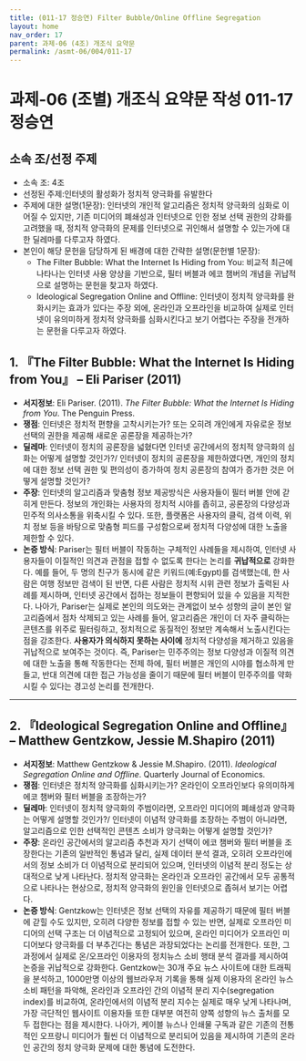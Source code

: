 ```yaml
---
title: (011-17 정승연) Filter Bubble/Online Offline Segregation
layout: home
nav_order: 17
parent: 과제-06 (4조) 개조식 요약문
permalink: /asmt-06/004/011-17
---
```


# 과제-06 (조별) 개조식 요약문 작성 011-17 정승연

## 소속 조/선정 주제

- 소속 조: 4조
- 선정된 주제:인터넷의 활성화가 정치적 양극화를 유발한다
- 주제에 대한 설명(1문장): 인터넷의 개인적 알고리즘은 정치적 양극화의 심화로 이어질 수 있지만, 기존 미디어의 폐쇄성과 인터넷으로 인한 정보 선택 권한의 강화를 고려했을 때, 정치적 양극화의 문제를 인터넷으로 귀인해서 설명할 수 있는가에 대한 딜레마를 다루고자 하였다. 
- 본인이 해당 문헌을 담당하게 된 배경에 대한 간략한 설명(문헌별 1문장):  
  - The Filter Bubble: What the Internet Is Hiding from You: 비교적 최근에 나타나는 인터넷 사용 양상을 기반으로, 필터 버블과 에코 챔버의 개념을 귀납적으로 설명하는 문헌을 찾고자 하였다. 
  - Ideological Segregation Online and Offline: 인터넷이 정치적 양극화를 완화시키는 효과가 있다는 주장 외에, 온라인과 오프라인을 비교하여 실제로 인터넷이 유의미하게 정치적 양극화를 심화시킨다고 보기 어렵다는 주장을 전개하는 문헌을 다루고자 하였다. 

## 1. 『The Filter Bubble: What the Internet Is Hiding from You』 – Eli Pariser (2011)

- **서지정보**: Eli Pariser. (2011). *The Filter Bubble: What the Internet Is Hiding from You*. The Penguin Press.
- **쟁점**: 인터넷은 정치적 편향을 고착시키는가? 또는 오히려 개인에게 자유로운 정보 선택의 권한을 제공해 새로운 공론장을 제공하는가? 
- **딜레마**: 인터넷이 정치의 공론장을 넓혔다면 인터넷 공간에서의 정치적 양극화의 심화는 어떻게 설명할 것인가?/ 인터넷이 정치의 공론장을 제한하였다면, 개인의 정치에 대한 정보 선택 권한 및 편의성이 증가하여 정치 공론장의 참여가 증가한 것은 어떻게 설명할 것인가? 
- **주장**: 인터넷의 알고리즘과 맞춤형 정보 제공방식은 사용자들이 필터 버블 안에 갇히게 만든다. 정보의 개인화는 사용자의 정치적 시야를 좁히고, 공론장의 다양성과 민주적 의사소통을 위축시킬 수 있다. 또한, 플랫폼은 사용자의 클릭, 검색 이력, 위치 정보 등을 바탕으로 맞춤형 피드를 구성함으로써 정치적 다양성에 대한 노출을 제한할 수 있다. 
- **논증 방식**: Pariser는 필터 버블이 작동하는 구체적인 사례들을 제시하여, 인터넷 사용자들이 이질적인 의견과 관점을 접할 수 없도록 한다는 논리를 **귀납적으로** 강화한다. 예를 들어, 두 명의 친구가 동시에 같은 키워드(예:Egypt)를 검색했는데, 한 사람은 여행 정보만 검색이 된 반면, 다른 사람은 정치적 시위 관련 정보가 출력된 사례를 제시하며, 인터넷 공간에서 접하는 정보들이 편향되어 있을 수 있음을 지적한다. 나아가, Pariser는 실제로 본인의 의도와는 관계없이 보수 성향의 글이 본인 알고리즘에서 점차 삭제되고 있는 사례를 들어, 알고리즘은 개인이 더 자주 클릭하는 콘텐츠를 위주로 필터링하고, 정치적으로 동질적인 정보만 계속해서 노출시킨다는 점을 강조한다. **사용자가 의식하지 못하는 사이에** 정치적 다양성을 제거하고 있음을 귀납적으로 보여주는 것이다. 즉, Pariser는 민주주의는 정보 다양성과 이질적 의견에 대한 노출을 통해 작동한다는 전제 하에, 필터 버블은 개인의 시야를 협소하게 만들고, 반대 의견에 대한 접근 가능성을 줄이기 때문에 필터 버블이 민주주의를 약화시킬 수 있다는 경고성 논리를 전개한다. 

---

## 2. 『Ideological Segregation Online and Offline』 – Matthew Gentzkow, Jessie M.Shapiro (2011)

- **서지정보**: Matthew Gentzkow & Jessie M.Shapiro. (2011). *Ideological Segregation Online and Offline*. Quarterly Journal of Economics.
- **쟁점**: 인터넷은 정치적 양극화를 심화시키는가? 온라인이 오프라인보다 유의미하게 에코 챔버와 필터 버블을 조장하는가?  
- **딜레마**: 인터넷이 정치적 양극화의 주범이라면, 오프라인 미디어의 폐쇄성과 양극화는 어떻게 설명할 것인가?/ 인터넷이 이념적 양극화를 조장하는 주범이 아니라면, 알고리즘으로 인한 선택적인 콘텐츠 소비가 양극화는 어떻게 설명할 것인가? 
- **주장**: 온라인 공간에서의 알고리즘 추천과 자기 선택이 에코 챔버와 필터 버블을 조장한다는 기존의 일반적인 통념과 달리, 실제 데이터 분석 결과, 오히려 오프라인에서의 정보 소비가 더 이념적으로 분리되어 있으며, 인터넷의 이념적 분리 정도는 상대적으로 낮게 나타난다. 정치적 양극화는 온라인과 오프라인 공간에서 모두 공통적으로 나타나는 현상으로, 정치적 양극화의 원인을 인터넷으로 좁혀서 보기는 어렵다. 
- **논증 방식**: Gentzkow는 인터넷은 정보 선택의 자유를 제공하기 때문에 필터 버블에 갇힐 수도 있지만, 오히려 다양한 정보를 접할 수 있는 반면, 실제로 오프라인 미디어의 선택 구조는 더 이념적으로 고정되어 있으며, 온라인 미디어가 오프라인 미디어보다 양극화를 더 부추긴다는 통념은 과장되었다는 논리를 전개한다. 또한, 그 과정에서 실제로 온/오프라인 이용자의 정치뉴스 소비 행태 분석 결과를 제시하여 논증을 귀납적으로 강화한다. Gentzkow는 30개 주요 뉴스 사이트에 대한 트래픽을 분석하고, 1000만명 이상의 웹브라우저 기록을 통해 실제 이용자의 온라인 뉴스 소비 패턴을 파악해, 온라인과 오프라인 간의 이념적 분리 지수(segregation index)를 비교하여, 온라인에서의 이념적 분리 지수는 실제로 매우 낮게 나타나며, 가장 극단적인 웹사이트 이용자들 또한 대부분 여전히 양쪽 성향의 뉴스 출처를 모두 접한다는 점을 제시한다. 나아가, 케이블 뉴스나 인쇄물 구독과 같은 기존의 전통적인 오프랑니 미디어가 훨씬 더 이념적으로 분리되어 있음을 제시하여 기존의 온라인 공간의 정치 양극화 문제에 대한 통념에 도전한다.  